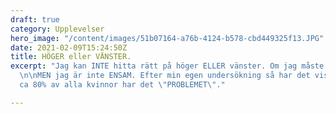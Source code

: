 ```yaml
---
draft: true
category: Upplevelser
hero_image: "/content/images/51b07164-a76b-4124-b578-cbd449325f13.JPG"
date: 2021-02-09T15:24:50Z
title: HÖGER eller VÄNSTER.
excerpt: "Jag kan INTE hitta rätt på höger ELLER vänster. Om jag måste säga det snabbt.
  \n\nMEN jag är inte ENSAM. Efter min egen undersökning så har det visat sig att
  ca 80% av alla kvinnor har det \"PROBLEMET\"."

---
```

